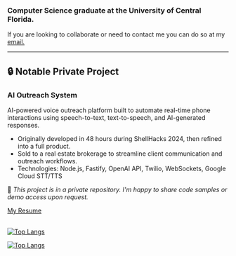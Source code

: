 ### Computer Science graduate at the University of Central Florida.

If you are looking to collaborate or need to contact me you can do so at my <a href="mailto:adamfarrow1@gmail.com">email.</a>

---

## 🔒 Notable Private Project

### AI Outreach System
AI-powered voice outreach platform built to automate real-time phone interactions using speech-to-text, text-to-speech, and AI-generated responses.

- Originally developed in 48 hours during ShellHacks 2024, then refined into a full product.
- Sold to a real estate brokerage to streamline client communication and outreach workflows.
- Technologies: Node.js, Fastify, OpenAI API, Twilio, WebSockets, Google Cloud STT/TTS

🔗 *This project is in a private repository. I'm happy to share code samples or demo access upon request.*



<div><a href="https://github.com/Adamfarrow1/resume/blob/main/resume.pdf">My Resume</a></div>
<br>

[![Top Langs](https://github-readme-stats.vercel.app/api/top-langs/?username=Adamfarrow1&layout=compact&theme=github_dark#gh-dark-mode-only)](https://github.com/Adamfarrow1/github-readme-stats#gh-dark-mode-only)

[![Top Langs](https://github-readme-stats.vercel.app/api/top-langs/?username=Adamfarrow1&layout=compact&theme=default#gh-light-mode-only)](https://github.com/Adamfarrow1/github-readme-stats#gh-light-mode-only)
